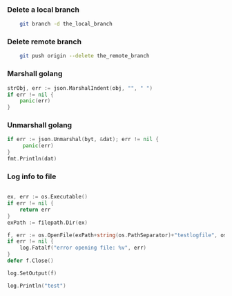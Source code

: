 ### Delete a local branch

```bash
    git branch -d the_local_branch
```

### Delete remote branch

```bash
    git push origin --delete the_remote_branch
```
### Marshall golang

```go
strObj, err := json.MarshalIndent(obj, "", " ")
if err != nil {
    panic(err)
}
```

### Unmarshall golang

```go
if err := json.Unmarshal(byt, &dat); err != nil {
     panic(err)
}
fmt.Println(dat)
```

### Log info to file

```go

ex, err := os.Executable()
if err != nil {
	return err
}
exPath := filepath.Dir(ex)

f, err := os.OpenFile(exPath+string(os.PathSeparator)+"testlogfile", os.O_RDWR|os.O_CREATE|os.O_APPEND, 0755)
if err != nil {
    log.Fatalf("error opening file: %v", err)
}
defer f.Close()

log.SetOutput(f)

log.Println("test")
```